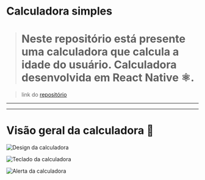 # Calculadora simples
># Neste repositório está presente uma calculadora que calcula a idade do usuário. Calculadora desenvolvida em **React Native ⚛️**.

>link do [repositório](https://github.com/JoeyBeckWheeler/Calculadora-Idade "link para o repositório")
___
___
# Visão geral da calculadora 📱

![Design da calculadora](https://raw.githubusercontent.com/JoeyBeckWheeler/Calculadora-Idade/main/assets/calcIdade1.jpeg)


![Teclado da calculadora](https://raw.githubusercontent.com/JoeyBeckWheeler/Calculadora-Idade/main/assets/calcIdade2.jpg)


![Alerta da calculadora](https://raw.githubusercontent.com/JoeyBeckWheeler/Calculadora-Idade/main/assets/calcIdade3.jpg)
